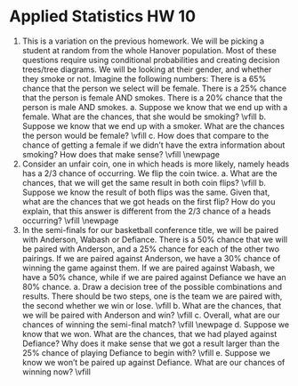 # Applied Statistics HW 10

1. This is a variation on the previous homework. We will be picking a student at random from the whole Hanover population. Most of these questions require using conditional probabilities and creating decision trees/tree diagrams. We will be looking at their gender, and whether they smoke or not. Imagine the following numbers: There is a 65% chance that the person we select will be female. There is a 25% chance that the person is female AND smokes. There is a 20% chance that the person is male AND smokes.
    a. Suppose we know that we end up with a female. What are the chances, that she would be smoking?
    \vfill
    b. Suppose we know that we end up with a smoker. What are the chances the person would be female?
    \vfill
    c. How does that compare to the chance of getting a female if we didn’t have the extra information about smoking? How does that make sense?
    \vfill
    \newpage
2. Consider an unfair coin, one in which heads is more likely, namely heads has a 2/3 chance of occurring. We flip the coin twice.
    a. What are the chances, that we will get the same result in both coin flips?
    \vfill
    b. Suppose we know the result of both flips was the same. Given that, what are the chances that we got heads on the first flip? How do you explain, that this answer is different from the 2/3 chance of a heads occurring?
    \vfill
    \newpage
3. In the semi-finals for our basketball conference title, we will be paired with Anderson, Wabash or Defiance. There is a 50% chance that we will be paired with Anderson, and a 25% chance for each of the other two pairings. If we are paired against Anderson, we have a 30% chance of winning the game against them. If we are paired against Wabash, we have a 50% chance, while if we are paired against Defiance we have an 80% chance.
    a. Draw a decision tree of the possible combinations and results. There should be two steps, one is the team we are paired with, the second whether we win or lose.
    \vfill
    b. What are the chances, that we will be paired with Anderson and win?
    \vfill
    c. Overall, what are our chances of winning the semi-final match?
    \vfill
    \newpage
    d. Suppose we know that we won. What are the chances, that we had played against Defiance? Why does it make sense that we got a result larger than the 25% chance of playing Defiance to begin with?
    \vfill
    e. Suppose we know we won’t be paired up against Defiance. What are our chances of winning now?
    \vfill
